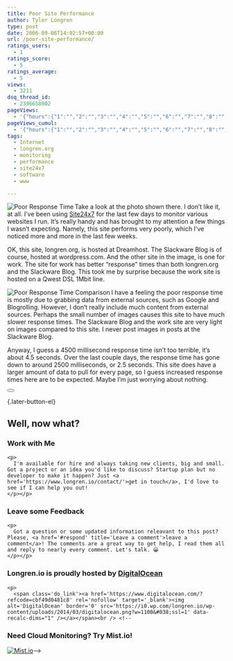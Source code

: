 ```yaml
---
title: Poor Site Performance
author: Tyler Longren
type: post
date: 2006-09-06T14:02:57+00:00
url: /poor-site-performance/
ratings_users:
  - 1
ratings_score:
  - 5
ratings_average:
  - 5
views:
  - 3211
dsq_thread_id:
  - 2396658902
pageViews:
  - '{"hours":{"1":"","2":"","3":"","4":"","5":"","6":"","7":"","8":"","9":"","10":"","11":"","12":"","13":"","14":"","15":"","16":"","17":"","18":"","19":"","20":"","21":"","22":"","23":"","24":"","25":"","26":"","27":"","28":"","29":"","30":"","31":"","32":"","33":"","34":"","35":"","36":"","37":"","38":"","39":"","40":"","41":"","42":"","43":"","44":"","45":"","46":"","47":""},"days":{"2":"","3":"","4":"","5":"","6":"","7":"","8":"","9":"","10":"","11":"","12":"","13":"","14":""},"weeks":{"3":"","4":"","5":"","6":"","7":"","8":"","9":"","10":"","11":"","12":""},"months":{"4":"","5":"","6":"","7":"","8":"","9":"","10":"","11":"","12":"","13":"","14":"","15":"","16":"","17":"","18":"","19":"","20":"","21":"","22":"","23":"","24":""}}'
pageViews_cumul:
  - '{"hours":{"1":"","2":"","3":"","4":"","5":"","6":"","7":"","8":"","9":"","10":"","11":"","12":"","13":"","14":"","15":"","16":"","17":"","18":"","19":"","20":"","21":"","22":"","23":"","24":"","25":"","26":"","27":"","28":"","29":"","30":"","31":"","32":"","33":"","34":"","35":"","36":"","37":"","38":"","39":"","40":"","41":"","42":"","43":"","44":"","45":"","46":"","47":""},"days":{"2":"","3":"","4":"","5":"","6":"","7":"","8":"","9":"","10":"","11":"","12":"","13":"","14":""},"weeks":{"3":"","4":"","5":"","6":"","7":"","8":"","9":"","10":"","11":"","12":""},"months":{"4":"","5":"","6":"","7":"","8":"","9":"","10":"","11":"","12":"","13":"","14":"","15":"","16":"","17":"","18":"","19":"","20":"","21":"","22":"","23":"","24":""}}'
tags:
  - Internet
  - longren.org
  - monitoring
  - performance
  - site24x7
  - software
  - www

---
```

[<img alt="Poor Response Time" title="Poor Response Time" style="float: left;" align="left" src="https://i2.wp.com/www.longren.org/wp-content/uploads/2006/09/poorsiteperformancegraph.jpg?w=1100" data-recalc-dims="1" />][1]Take a look at the photo shown there. I don&#8217;t like it, at all. I&#8217;ve been using [Site24x7][2] for the last few days to monitor various websites I run. It&#8217;s really handy and has brought to my attention a few things I wasn&#8217;t expecting. Namely, this site performs very poorly, which I&#8217;ve noticed more and more in the last few weeks.

OK, this site, longren.org, is hosted at Dreamhost. The Slackware Blog is of course, hosted at wordpress.com. And the other site in the image, is one for work. The site for work has better &#8220;response&#8221; times than both longren.org and the Slackware Blog. This took me by surprise because the work site is hosted on a Qwest DSL 1Mbit line.

[<img alt="Poor Response Time Comparison" title="Comparison" style="float: left;" align="left" src="https://i2.wp.com/www.longren.org/wp-content/uploads/2006/09/poorsiteperformancecomparison.jpg?w=1100" data-recalc-dims="1" />][3]I have a feeling the poor response time is mostly due to grabbing data from external sources, such as Google and Blogrolling. However, I don&#8217;t really include much content from external sources. Perhaps the small number of images causes this site to have much slower response times. The Slackware Blog and the work site are very light on images compared to this site. I never post images in posts at the Slackware Blog.

Anyway, I guess a 4500 millisecond response time isn&#8217;t too terrible, it&#8217;s about 4.5 seconds. Over the last couple days, the response time has gone down to around 2500 milliseconds, or 2.5 seconds. This site does have a larger amount of data to pull for every page, so I guess increased response times here are to be expected. Maybe I&#8217;m just worrying about nothing. 

<div class="wpulike wpulike-default " >
  <div class="wp_ulike_general_class wp_ulike_is_not_liked">
    <button type="button"
					aria-label="Like Button"
					data-ulike-id="2231"
					data-ulike-nonce="41322b34db"
					data-ulike-type="likeThis"
					data-ulike-template="wpulike-default"
					data-ulike-display-likers="0"
					data-ulike-disable-pophover="0"
					class="wp_ulike_btn wp_ulike_put_image wp_likethis_2231"></button><span class="count-box"></span>
  </div>
</div>

[][4]{.later-button-el}

<div class='what-next'>
  <h2>
    Well, now what?
  </h2>
  
  <div class='hire'>
    <h3>
      Work with Me
    </h3>
    
    <p>
      I'm available for hire and always taking new clients, big and small. Got a project or an idea you'd like to discuss? Startup plan but no developer to make it happen? Just <a href='https://www.longren.io/contact/'>get in touch</a>, I'd love to see if I can help you out!
    </p></p>
  </div>
  
  <div class='hire'>
    <h3>
      Leave some Feedback
    </h3>
    
    <p>
      Got a question or some updated information releavant to this post? Please, <a href='#respond' title='Leave a comment'>leave a comment</a>! The comments are a great way to get help, I read them all and reply to nearly every comment. Let's talk. 😀
    </p></p>
  </div>
  
  <div class='now-what-bottom-ad'>
    <h3>
      Longren.io is proudly hosted by <a href='https://www.digitalocean.com/?refcode=cbf49d0481c8'>DigitalOcean</a>
    </h3>
    
    <p>
      <span class='do_link'><a href='https://www.digitalocean.com/?refcode=cbf49d0481c8' rel='nofollow' target='_blank'><img alt='DigitalOcean' border='0' src='https://i0.wp.com/longren.io/wp-content/uploads/2014/03/digitalocean.png?w=1100&#038;ssl=1' data-recalc-dims="1" /></a></span><br /> <!--

<h3>Need Cloud Monitoring? Try Mist.io!</h3>

<span class='do_link'><a href='http://mist.io/?ref=tyler' rel='nofollow' target='_blank'><img alt='Mist.io' border='0' src='https://i0.wp.com/longren.io/wp-content/uploads/2014/04/mistio.jpg?w=1100&#038;ssl=1' data-recalc-dims="1"></a></span>--></div> </div>

 [1]: http://www.flickr.com/photos/tlongren/231218299/
 [2]: http://site24x7.com "Site24x7"
 [3]: http://www.flickr.com/photos/tlongren/233041608/
 [4]: #